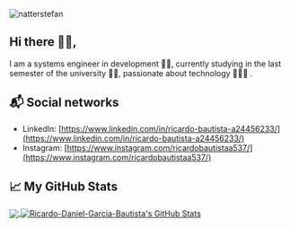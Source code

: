 ![natterstefan](https://images.pexels.com/photos/454507/pexels-photo-454507.jpeg?auto=compress&cs=tinysrgb&w=1260&h=750&dpr=1)


## Hi there 👋🏻,
I am a systems engineer in development 👨‍💻, currently studying in the last semester of the university 👨‍🎓, passionate about technology   🦾🧑‍💻 .

## 📬 Social networks
- LinkedIn: [https://www.linkedin.com/in/ricardo-bautista-a24456233/](https://www.linkedin.com/in/ricardo-bautista-a24456233/)
- Instagram: [https://www.instagram.com/ricardobautistaa537/](https://www.instagram.com/ricardobautistaa537/)

## &#x1f4c8; My GitHub Stats
<a href="https://github.com/Ricardo-Daniel-Garcia-Bautista/Ricardo_Bautista">
  <img align="center" src="https://github-readme-stats.vercel.app/api/top-langs/?username=Ricardo-Daniel-Garcia-Bautista&hide=java,html&title_color=ffffff&text_color=c9cacc&icon_color=2bbc8a&bg_color=1d1f21"/>
</a>

<a href="https://github.com/Ricardo-Daniel-Garcia-Bautista/Ricardo_Bautista">
  <img align="center" src="https://github-readme-stats.vercel.app/api?username=Ricardo-Daniel-Garcia-Bautista&show_icons=true&line_height=27&count_private=true&title_color=ffffff&text_color=c9cacc&icon_color=2bbc8a&bg_color=1d1f21" alt="Ricardo-Daniel-Garcia-Bautista's GitHub Stats" />
</a>
